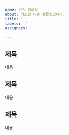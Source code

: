 ```yaml
---
name: 이슈 템플릿
about: 커스텀 이슈 템플릿입니다.
title: ''
labels: ''
assignees: ''

---
```


## 제목
내용

## 제목
내용

## 제목
내용
